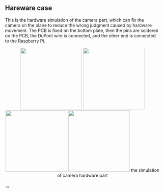 ## Hareware case
This is the hardware simulation of the camera part, which can fix the camera on the plane to reduce the wrong judgment caused by hardware movement.
The PCB is fixed on the bottom plate, then the pins are soldered on the PCB, the DuPont wire is connected, and the other end is connected to the Raspberry Pi.
<p align="center">
<img src="https://user-images.githubusercontent.com/54718648/164107357-1bc11339-cc58-4481-88b8-d80f29a303cb.jpg" width="200" height="200">
<img src="https://user-images.githubusercontent.com/54718648/164107364-69cb33ae-8c43-4910-956b-27ead3b53d8c.jpg" width="200" height="200">
<img src="https://user-images.githubusercontent.com/54718648/164107368-0efa5dfb-6271-4afb-ad1c-235c0d306333.jpg" width="200" height="200"'>
<img src="https://user-images.githubusercontent.com/54718648/164107370-da0e841a-b7b1-4075-9e09-3157d4803bec.jpg" width="200" height="200">
the simulation of camera hardware part
</p>                                                                                                                                      ，。
